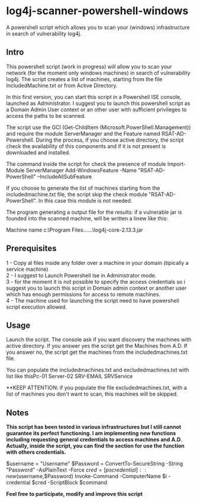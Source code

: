 # log4j-scanner-powershell-windows
A powershell script which allows you to scan your (windows) infrastructure in search of vulnerability log4j.

## Intro
This powershell script (work in progress) will allow you to scan your network (for the moment only windows machines) in search of vulnerability log4j.
The script creates a list of machines, starting from the file IncludedMachine.txt or from Active Directory.

In this first version, you can start this script in a Powershell ISE console, launched as Administrator. I suggest you to launch this powershell script as a Domain Admin User context or an other user with sufficient privileges to access the paths to be scanned.

The script use the GCI (Get-ChildItem (Microsoft.PowerShell.Management)) and require the module ServerManager and the Feature named RSAT-AD-Powershell. During the process, if you choose active directory, the script check the availability of this components and if it is not present is downloaded and installed.

The command inside the script for check the presence of module
Import-Module ServerManager
Add-WindowsFeature -Name "RSAT-AD-PowerShell" –IncludeAllSubFeature

If you choose to generate the list of machines starting from the includedmachine.txt file, the script skip the check module "RSAT-AD-PowerShell". In this case this module is not needed.

The program generating a output file for the results: if a vulnerable jar is founded into the scanned machine, will be written a linew like this:

Machine name
c:\Program Files\..\..\..\log4j-core-2.13.3.jar

## Prerequisites

1 - Copy al files inside any folder over a machine in your domain (tipically a service machine)  
2 - I suggest to Launch Powershell Ise in Administrator mode.  
3 - for the moment it is not possible to specify the access credentials so i suggest you to launch this script in Domain admin context or another user which has enough permissions for access to remote machines.  
4 - The machine used for launching the script need to have powershell script execution allowed.


## Usage
Launch the script. The console ask if you want discovery the machines with active directory.
If you answer yes the script get the Machines from A.D.
If you answer no, the script get the machines from the includedmachines.txt file.

You can populate the includedmachines.txt and excludedmachines.txt with list like thisPc-01
Server-02
SRV-EMAIL
SRVService


**KEEP ATTENTION: if you populate the file excludedmachines.txt, with a list of machines you don't want to scan, this machines will be skipped.


## Notes
**This script has been tested in various infrastructures but I still cannot guarantee its perfect functioning.
I am implementing new functions including requesting general credentials to access machines and A.D.
Actually, inside the script, you can find the section for use the function with others credentials.**

$username = "Username"
$Password = ConvertTo-SecureString -String "Password" -AsPlainText -Force
$cred = [pscredential]::new($username,$Password)
Invoke-Command -ComputerName $i -credential $cred -ScriptBlock $command 

**Feel free to participate, modify and improve this script**
